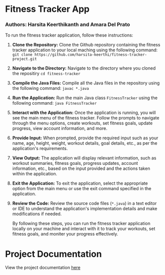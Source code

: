 # Fitness Tracker App #

### Authors: Harsita Keerthikanth and Amara Del Prato ###
To run the fitness tracker application, follow these instructions:
1. **Clone the Repository:**
   Clone the Github repository containing the fitness tracker application to your local maching using the following command:
   `git clone https://github.com/harsita-keerthi/fitness-tracker-project.git`
2. **Navigate to the Directory:**
   Navigate to the directory where you cloned the repositiry
   `cd fitness-tracker`
3. **Compile the Java Files:**
   Compile all the Java files in the repository using the following command:
   `javac *.java`
4. **Run the Application:**
   Run the main Java class `FitnessTracker` using the following command:
   `java FitnessTracker`
5. **Interact with the Application:**
   Once the application is running, you will see the main menu of the fitness tracker. Follow the prompts to navigate through the menu options, create workouts, set fitness goals, update progress, view account information, and more.
6. **Provide Input:**
   When prompted, provide the required input such as your name, age, height, weight, workout details, goal details, etc., as per the application's requirements.
7. **View Output:**
   The application will display relevant information, such as workout summaries, fitness goals, progress updates, account information, etc., based on the input provided and the actions taken within the application.
8. **Exit the Application:**
   To exit the application, select the appropriate option from the main menu or use the exit command specified in the application.
9. **Review the Code:**
   Review the source code files (`*.java`) in a text editor or IDE to understand the application's implementation details and make modifications if needed.

	By following these steps, you can run the fitness tracker application locally on your machine and interact with it to track your workouts, set fitness goals, and moniter your progress effectively.

# Project Documentation #
View the project documentation [here](https://docs.google.com/document/d/1BguwqEaSjwku_75GSfxInOphvMLqw0Cdx68IIBZOOyI/edit?usp=sharing)


